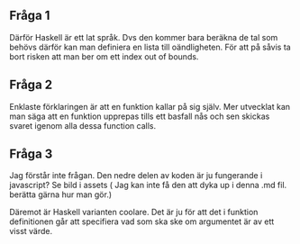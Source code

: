 ## Fråga 1
Därför Haskell är ett lat språk. Dvs den kommer bara beräkna de tal som behövs därför kan man definiera en lista till oändligheten. För att på såvis ta bort risken att man ber om ett index out of bounds.

## Fråga 2
Enklaste förklaringen är att en funktion kallar på sig själv. Mer utvecklat kan man säga att en funktion upprepas tills ett basfall nås och sen skickas svaret igenom alla dessa function calls.

## Fråga 3
Jag förstår inte frågan. Den nedre delen av koden är ju fungerande i javascript? Se bild i assets ( Jag kan inte få den att dyka up i denna .md fil. berätta gärna hur man gör.)

Däremot är Haskell varianten coolare. Det är ju för att det i funktion definitionen går att specifiera vad som ska ske om argumentet är av ett visst värde.
